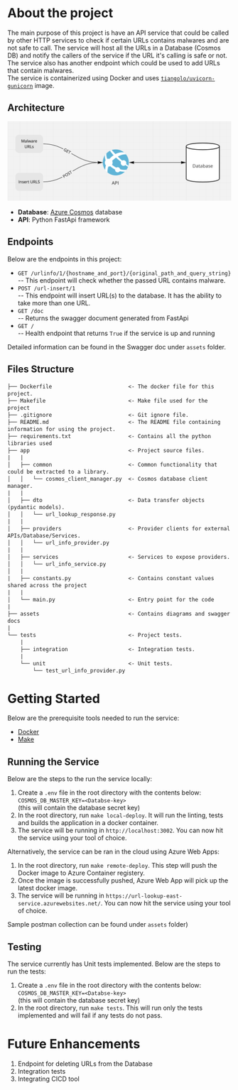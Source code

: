# About the project
The main purpose of this project is have an API service that could be called by other HTTP services to check if certain URLs contains malwares and are not safe to call. The service will host all the URLs in a Database (Cosmos DB) and notify the callers of the service if the URL it's calling is safe or not. The service also has another endpoint which could be used to add URLs that contain malwares.  
The service is containerized using Docker and uses [`tiangolo/uvicorn-gunicorn`](https://hub.docker.com/r/tiangolo/uvicorn-gunicorn) image.

## Architecture 
![GitHub Logo](/assets/Architecture-diagram.png)


- **Database**: [Azure Cosmos](https://azure.microsoft.com/en-us/services/cosmos-db/) database
- **API**: Python FastApi framework 

## Endpoints 
Below are the endpoints in this project: 
- `GET /urlinfo/1/{hostname_and_port}/{original_path_and_query_string}`  
-- This endpoint will check whether the passed URL contains malware. 
- `POST /url-insert/1`  
-- This endpoint will insert URL(s) to the database. It has the ability to take more than one URL.  
- `GET /doc`  
-- Returns the swagger document generated from FastApi
- `GET /`  
-- Health endpoint that returns `True` if the service is up and running

Detailed information can be found in the Swagger doc under `assets` folder.   

## Files Structure 
```
├── Dockerfile                        <- The docker file for this project.
├── Makefile                          <- Make file used for the project
├── .gitignore                        <- Git ignore file.
├── README.md                         <- The README file containing information for using the project.
├── requirements.txt                  <- Contains all the python libraries used 
├── app                               <- Project source files.
|   |
│   ├── common                        <- Common functionality that could be extracted to a library.
│   │   └── cosmos_client_manager.py  <- Cosmos database client manager.  
|   |
│   ├── dto                           <- Data transfer objects (pydantic models).
│   │   └── url_lookup_response.py    
|   |
│   ├── providers                     <- Provider clients for external APIs/Database/Services.
│   │   └── url_info_provider.py      
|   |
│   ├── services                      <- Services to expose providers.
│   │   └── url_info_service.py
│   | 
|   ├── constants.py                  <- Contains constant values shared across the project
|   |
│   └── main.py                       <- Entry point for the code 
|
├── assets                            <- Contains diagrams and swagger docs
|   
└── tests                             <- Project tests.
    |
    ├── integration                   <- Integration tests.
    |
    └── unit                          <- Unit tests.
        └── test_url_info_provider.py
```


# Getting Started
Below are the prerequisite tools needed to run the service: 
* [Docker](https://docs.docker.com/get-docker/)
* [Make](https://www.gnu.org/software/make/)

## Running the Service 
Below are the steps to the run the service locally: 
1. Create a `.env` file in the root directory with the contents below:  
`COSMOS_DB_MASTER_KEY=<Databse-key>`  
(this will contain the database secret key)
2. In the root directory, run `make local-deploy`. It will run the linting, tests and builds the application in a docker container. 
3. The service will be running in `http://localhost:3002`. You can now hit the service using your tool of choice.

Alternatively, the service can be ran in the cloud using Azure Web Apps: 
1. In the root directory, run `make remote-deploy`. This step will push the Docker image to Azure Container registery.
2. Once the image is successfully pushed, Azure Web App will pick up the latest docker image. 
3. The service will be running in `https://url-lookup-east-service.azurewebsites.net/`. You can now hit the service using your tool of choice.

Sample postman collection can be found under `assets` folder)

## Testing
The service currently has Unit tests implemented. Below are the steps to run the tests:
1. Create a `.env` file in the root directory with the contents below:  
`COSMOS_DB_MASTER_KEY=<Databse-key>`  
(this will contain the database secret key)
2. In the root directory, run `make tests`. This will run only the tests implemented and will fail if any tests do not pass. 


# Future Enhancements
1. Endpoint for deleting URLs from the Database 
2. Integration tests 
3. Integrating CICD tool